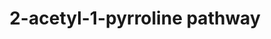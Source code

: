 ---
annotations:
- type: Pathway Ontology
  value: classic metabolic pathway
authors:
- Carlopozzi
- Egonw
- AlexanderPico
- Mkutmon
- Khanspers
- Ariutta
- DeSl
- Eweitz
description: '2-Acetyl-1-pyrroline, abbreviated 2AP, with the IUPAC name 1-(3,4-dihydro-2H-pyrrol-5-yl)ethanone,
  is an aroma compound and flavor that gives white bread, jasmine rice and basmati
  rice, the spice pandan (Pandanus amaryllifolius), and bread flowers (Vallaris glabra)
  their customary smell. Source: [https://en.wikipedia.org/wiki/2-Acetyl-1-pyrroline
  Wikipedia]'
last-edited: 2021-05-19
organisms:
- Arabidopsis thaliana
redirect_from:
- /index.php/Pathway:WP2909
- /instance/WP2909
schema-jsonld:
- '@context': https://schema.org/
  '@id': https://wikipathways.github.io/pathways/WP2909.html
  '@type': Dataset
  creator:
    '@type': Organization
    name: WikiPathways
  description: '2-Acetyl-1-pyrroline, abbreviated 2AP, with the IUPAC name 1-(3,4-dihydro-2H-pyrrol-5-yl)ethanone,
    is an aroma compound and flavor that gives white bread, jasmine rice and basmati
    rice, the spice pandan (Pandanus amaryllifolius), and bread flowers (Vallaris
    glabra) their customary smell. Source: [https://en.wikipedia.org/wiki/2-Acetyl-1-pyrroline
    Wikipedia]'
  keywords:
  - delta-1-Pyrroline-5-carboxylate
  - ''
  - 'δ1-pyrroline-5-carboxylate synthetase '
  - Glc/Pro
  - Glutamic-semialdehyde
  - Strecker
  - 1-pyrroline
  - 'spermidine synthase '
  - Catalyst
  - 4-amino-butyraldehyde
  - acetylglutamate kinase
  - L-arginino-succinate
  - agmatine
  - 'citrulline '
  - Maillard
  - Nicotinate
  - ' trigonelline '
  - 1-deoxy-2,3-glucosone
  - Prolino+fructose
  - ' 2-oxopropanal'
  - 'nitric oxide synthase '
  - 'lyase '
  - 'REDUCTASE '
  - 'L-ornithine '
  - PII
  - Apoptosis, stress-related metabolism, cell growth inhibition
  - acetylornithine deacetylase
  - Pyrrole
  - N-acetyl-L-ornithine
  - Arginine
  - PROC1
  - 'N-acetyl-L-glutamate 5-semialdehyde '
  - Glutamine
  - Spermidine
  - 'glutamate '
  - arg decarboxylase
  - 'synthase '
  - 2-acetyl-1-pyrroline
  - 'L-ornithine ammonia-lyase '
  - arginase
  - 'nicotinate '
  - carbamoyl-P-synthase
  - 1-deoxyosone fructose
  - Cysteine/cystine
  - 'argininosuccinate '
  - argininosuccinate
  - Nicotine
  - 'S-adenosylmethionine '
  - betaine aldehyde dehydrogenase BADH
  - 'carbamoyl-phosphate '
  - Gamma Aminobutyric Acid
  - 'ornithine decarboxylase '
  - adenosylmethionine decarboxylase
  - dehydrogenase
  - L-Glutamic acid
  - dihiydro-diacetyl-formoin
  - N-acetyl-glutamate
  - 'Orn-δ-aminotransferase '
  - 'proline dehydrogenase '
  - '1-pyrroline-5-carboxylate dehydrogenase '
  - Putrescine
  - Chlorophyll
  - L-Proline
  - Acetyl group
  - 'acetylornithine transaminase '
  - 'ornithine carbamoyltransferase '
  - 'N-acetyltransferase '
  - 'N-methyltransferase '
  - Pyrolysis
  - 'polyamine oxidase '
  - BADH
  - glucose
  - 'Proline in FC: Slightly phenolic, smokey, nutty/ pyrazine, meaty, slightly green/
    vegetable, acidic'
  - 'NO'
  - N-acetyl-L-glutamate-5-phosphate
  - N-acetyl-L-glutamate synthase
  license: CC0
  name: 2-acetyl-1-pyrroline pathway
seo: CreativeWork
title: 2-acetyl-1-pyrroline pathway
wpid: WP2909
---